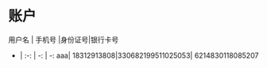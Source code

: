# 账户
用户名 | 手机号 |身份证号|银行卡号  
- | :-: | -: | -: 
aaa| 18312913808|330682199511025053| 6214830118085207
